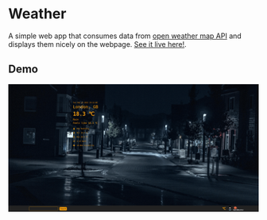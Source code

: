 # Weather

A simple web app that consumes data from [open weather map API](https://openweathermap.org/) and displays them nicely on the webpage. [See it live here!]().

## Demo

![demo](./src/assets/demo.gif)
